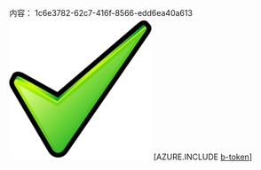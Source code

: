内容： 1c6e3782-62c7-416f-8566-edd6ea40a613![图像](7b99ff35-2ee0-4a1f-b7c8-5905ad3dfcb0.png)
[AZURE.INCLUDE [b-token](bce96e9e-befe-4ed4-8fca-2e990fb416af.md)]
